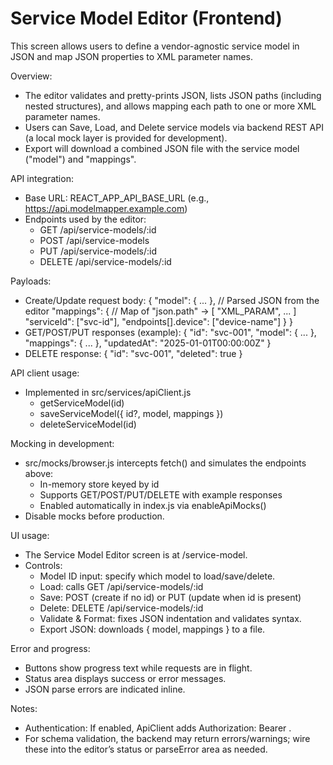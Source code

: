 # Service Model Editor (Frontend)

This screen allows users to define a vendor-agnostic service model in JSON and map JSON properties to XML parameter names.

Overview:
- The editor validates and pretty-prints JSON, lists JSON paths (including nested structures), and allows mapping each path to one or more XML parameter names.
- Users can Save, Load, and Delete service models via backend REST API (a local mock layer is provided for development).
- Export will download a combined JSON file with the service model ("model") and "mappings".

API integration:
- Base URL: REACT_APP_API_BASE_URL (e.g., https://api.modelmapper.example.com)
- Endpoints used by the editor:
  - GET    /api/service-models/:id
  - POST   /api/service-models
  - PUT    /api/service-models/:id
  - DELETE /api/service-models/:id

Payloads:
- Create/Update request body:
  {
    "model": { ... },       // Parsed JSON from the editor
    "mappings": {           // Map of "json.path" -> [ "XML_PARAM", ... ]
      "serviceId": ["svc-id"],
      "endpoints[].device": ["device-name"]
    }
  }
- GET/POST/PUT responses (example):
  {
    "id": "svc-001",
    "model": { ... },
    "mappings": { ... },
    "updatedAt": "2025-01-01T00:00:00Z"
  }
- DELETE response:
  { "id": "svc-001", "deleted": true }

API client usage:
- Implemented in src/services/apiClient.js
  - getServiceModel(id)
  - saveServiceModel({ id?, model, mappings })
  - deleteServiceModel(id)

Mocking in development:
- src/mocks/browser.js intercepts fetch() and simulates the endpoints above:
  - In-memory store keyed by id
  - Supports GET/POST/PUT/DELETE with example responses
  - Enabled automatically in index.js via enableApiMocks()
- Disable mocks before production.

UI usage:
- The Service Model Editor screen is at /service-model.
- Controls:
  - Model ID input: specify which model to load/save/delete.
  - Load: calls GET /api/service-models/:id
  - Save: POST (create if no id) or PUT (update when id is present)
  - Delete: DELETE /api/service-models/:id
  - Validate & Format: fixes JSON indentation and validates syntax.
  - Export JSON: downloads { model, mappings } to a file.

Error and progress:
- Buttons show progress text while requests are in flight.
- Status area displays success or error messages.
- JSON parse errors are indicated inline.

Notes:
- Authentication: If enabled, ApiClient adds Authorization: Bearer <token>.
- For schema validation, the backend may return errors/warnings; wire these into the editor’s status or parseError area as needed.
